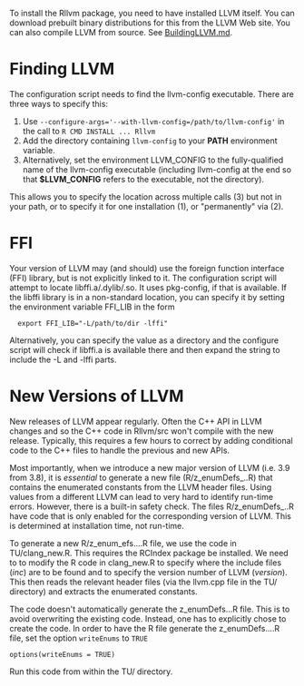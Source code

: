 To install the Rllvm package, you need to have installed LLVM itself.
You can download prebuilt binary distributions for this from the LLVM Web site.
You can also compile LLVM from source. See [BuildingLLVM.md](BuildingLLVM.md).

# Finding LLVM 
The configuration script needs to find the llvm-config executable.
There are three ways to specify this:
 1. Use `--configure-args='--with-llvm-config=/path/to/llvm-config'` in the call to `R CMD INSTALL ... Rllvm`
 1. Add the directory containing `llvm-config` to your **PATH** environment variable.
 2. Alternatively, set the environment LLVM_CONFIG to the fully-qualified name of the llvm-config
  executable  (including llvm-config at the end so that **$LLVM_CONFIG** refers to the executable, not the directory).

This allows you to specify the location across multiple calls (3) but not in your path,
or to specify it for one installation (1), or "permanently" via (2).

# FFI
Your version of LLVM may (and should) use the foreign function interface (FFI) library, but is not explicitly linked  to it.
The configuration script will attempt to locate libffi.a/.dylib/.so.   It uses pkg-config, if that is available.
If the libffi library is in a non-standard location, you can specify it by setting the environment variable
FFI_LIB in the form
```
  export FFI_LIB="-L/path/to/dir -lffi"
```
Alternatively, you can specify the value as a directory and the configure script will check if libffi.a 
is available there and then expand the string to include the -L and -lffi parts.




# New Versions of LLVM

New releases of LLVM appear regularly. Often the C++ API in LLVM
changes and so the C++ code in Rllvm/src won't compile with the new release.
Typically, this requires a few hours to correct by adding conditional code to the C++ files
to handle the previous and new APIs.

Most importantly, when we introduce a new major version of LLVM (i.e. 3.9 from 3.8),
it is *essential* to generate a new file (R/z_enumDefs_<major>.<minor>.R) that contains
the enumerated constants from the LLVM header files.
Using values from a different LLVM can lead to very hard to identify run-time errors.
However, there is a built-in safety check. The files R/z_enumDefs_<major>.<minor>.R
have code that is only enabled for the corresponding version of LLVM.
This is determined at installation time, not run-time.

To generate a new R/z_enum_efs....R file, we use the code in
TU/clang_new.R. This requires the RCIndex package be installed. We need to
to  modify the R code in clang_new.R to specify where the
include files (*inc*) are to be found and to specify the version number of
LLVM (*version*).  This then reads the relevant header files (via the llvm.cpp
file in the TU/ directory) and extracts the enumerated constants.

The code doesn't automatically generate the z_enumDefs...R file. This is to avoid
overwriting the existing code. Instead, one has to explicitly chose to create the code.
In order to have the R file generate the z_enumDefs....R file, set the option 
`writeEnums` to `TRUE`
```
options(writeEnums = TRUE)
```

Run this code from within the TU/ directory.


